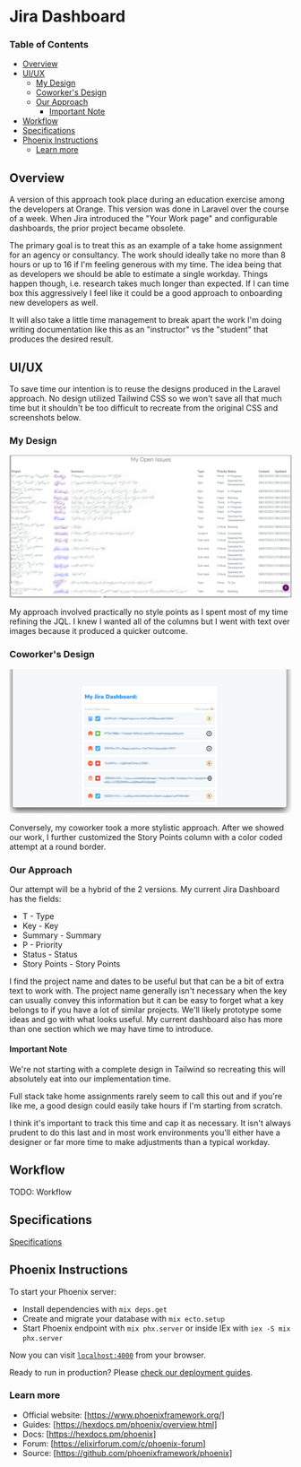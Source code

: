 # Jira Dashboard

### Table of Contents

* [Overview](#overview)
* [UI/UX](#uiux)
  * [My Design](#my-design)
  * [Coworker's Design](#coworkers-design)
  * [Our Approach](#our-approach)
    * [Important Note](#important-note)
* [Workflow](#workflow)
* [Specifications](#specifications)
* [Phoenix Instructions](#phoenix-instructions)
  * [Learn more](#learn-more)

## Overview

A version of this approach took place during an education exercise among the developers at Orange.
This version was done in Laravel over the course of a week.
When Jira introduced the "Your Work page" and configurable dashboards, the prior project became obsolete.

The primary goal is to treat this as an example of a take home assignment for an agency or consultancy.
The work should ideally take no more than 8 hours or up to 16 if I'm feeling generous with my time.
The idea being that as developers we should be able to estimate a single workday. Things happen though, i.e. research takes much longer than expected.
If I can time box this aggressively I feel like it could be a good approach to onboarding new developers as well.

It will also take a little time management to break apart the work I'm doing writing documentation like this as an "instructor" vs the "student" that produces the desired result.

## UI/UX

To save time our intention is to reuse the designs produced in the Laravel approach.
No design utilized Tailwind CSS so we won't save all that much time but it shouldn't be too difficult to recreate from the original CSS and screenshots below.

### My Design

![My Design](docs/screenshots/Jira%20Report%20-%20Myself.png)

My approach involved practically no style points as I spent most of my time refining the JQL. I knew I wanted all of the columns but I went with text over images because it produced a quicker outcome.

### Coworker's Design

![Coworker Design](docs/screenshots/Jira%20Report%20-%20Coworker.png)

Conversely, my coworker took a more stylistic approach. After we showed our work, I further customized the Story Points column with a color coded attempt at a round border.

### Our Approach

Our attempt will be a hybrid of the 2 versions. My current Jira Dashboard has the fields:

* T - Type
* Key - Key
* Summary - Summary
* P - Priority
* Status - Status
* Story Points - Story Points

I find the project name and dates to be useful but that can be a bit of extra text to work with.
The project name generally isn't necessary when the key can usually convey this information but it can be easy to forget what a key belongs to if you have a lot of similar projects.
We'll likely prototype some ideas and go with what looks useful.
My current dashboard also has more than one section which we may have time to introduce.

#### Important Note

We're not starting with a complete design in Tailwind so recreating this will absolutely eat into our implementation time.

Full stack take home assignments rarely seem to call this out and if you're like me, a good design could easily take hours if I'm starting from scratch.

I think it's important to track this time and cap it as necessary.
It isn't always prudent to do this last and in most work environments you'll either have a designer or far more time to make adjustments than a typical workday.

## Workflow

TODO: Workflow

## Specifications

[Specifications](docs/specs.md)

## Phoenix Instructions

To start your Phoenix server:

* Install dependencies with `mix deps.get`
* Create and migrate your database with `mix ecto.setup`
* Start Phoenix endpoint with `mix phx.server` or inside IEx with `iex -S mix phx.server`

Now you can visit [`localhost:4000`](http://localhost:4000) from your browser.

Ready to run in production? Please [check our deployment guides](https://hexdocs.pm/phoenix/deployment.html).

### Learn more

* Official website: [https://www.phoenixframework.org/]
* Guides: [https://hexdocs.pm/phoenix/overview.html]
* Docs: [https://hexdocs.pm/phoenix]
* Forum: [https://elixirforum.com/c/phoenix-forum]
* Source: [https://github.com/phoenixframework/phoenix]
